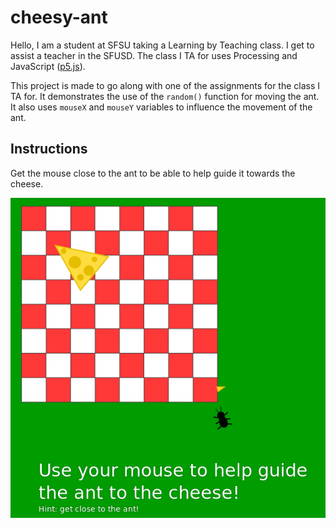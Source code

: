 # cheesy-ant

Hello, I am a student at SFSU taking a Learning by Teaching class. I get to assist a teacher in the SFUSD. The class I TA for uses Processing and JavaScript ([p5.js](https://p5js.org/)).

This project is made to go along with one of the assignments for the class I TA for. It demonstrates the use of the `random()` function for moving the ant. It also uses `mouseX` and `mouseY` variables to influence the movement of the ant.


## Instructions

Get the mouse close to the ant to be able to help guide it towards the cheese.

![Screenshot](screenshot.png)
